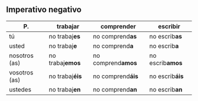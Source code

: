 ## Imperativo negativo

P. | trabaj**ar** | comprend**er** | escrib**ir**
---|--------------|----------------|-------------
tú | no trabaj**es** | no comprend**as** | no escrib**as**
usted | no trabaj**e** | no comprend**a** | no escrib**a**
nosotros (as) | no trabaj**emos** | no comprend**amos** | no escrib**amos**
vosotros (as) | no trabaj**éis** | no comprend**áis** | no escrib**áis**
ustedes | no trabaj**en** | no comprend**an** | no escrib**an**
